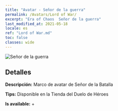 ```yaml
---
title: "Avatar - Señor de la guerra"
permalink: /Avatars/Lord of War/
excerpt: "Era of Chaos  Señor de la guerra"
last_modified_at: 2021-05-18
locale: es
ref: "Lord of War.md"
toc: false
classes: wide
---
```

 ![Señor de la guerra](/images/a/avatarFrame_9.png)

## Detalles

 **Descripción:** Marco de avatar de Señor de la Batalla 

 **Tips:** Disponible en la Tienda del Duelo de Héroes 

 **Is available:**  + 

